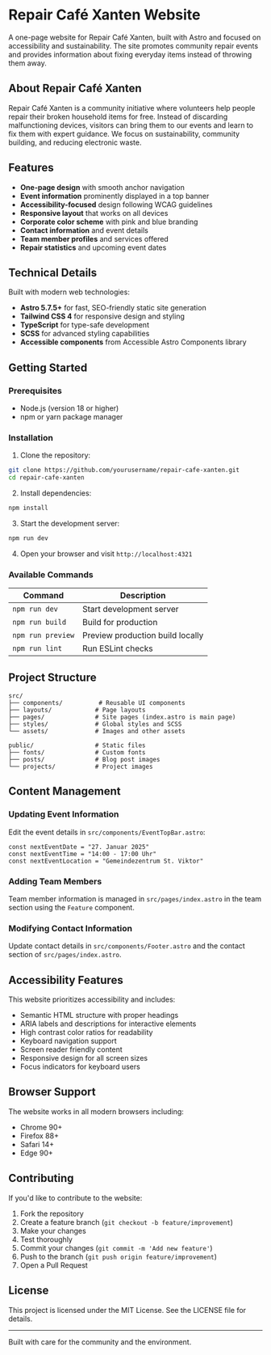 # Repair Café Xanten Website

A one-page website for Repair Café Xanten, built with Astro and focused on accessibility and sustainability. The site promotes community repair events and provides information about fixing everyday items instead of throwing them away.

## About Repair Café Xanten

Repair Café Xanten is a community initiative where volunteers help people repair their broken household items for free. Instead of discarding malfunctioning devices, visitors can bring them to our events and learn to fix them with expert guidance. We focus on sustainability, community building, and reducing electronic waste.

## Features

- **One-page design** with smooth anchor navigation
- **Event information** prominently displayed in a top banner
- **Accessibility-focused** design following WCAG guidelines
- **Responsive layout** that works on all devices
- **Corporate color scheme** with pink and blue branding
- **Contact information** and event details
- **Team member profiles** and services offered
- **Repair statistics** and upcoming event dates

## Technical Details

Built with modern web technologies:

- **Astro 5.7.5+** for fast, SEO-friendly static site generation
- **Tailwind CSS 4** for responsive design and styling
- **TypeScript** for type-safe development
- **SCSS** for advanced styling capabilities
- **Accessible components** from Accessible Astro Components library


## Getting Started

### Prerequisites

- Node.js (version 18 or higher)
- npm or yarn package manager

### Installation

1. Clone the repository:
```bash
git clone https://github.com/yourusername/repair-cafe-xanten.git
cd repair-cafe-xanten
```

2. Install dependencies:
```bash
npm install
```

3. Start the development server:
```bash
npm run dev
```

4. Open your browser and visit `http://localhost:4321`

### Available Commands

| Command | Description |
|---------|-------------|
| `npm run dev` | Start development server |
| `npm run build` | Build for production |
| `npm run preview` | Preview production build locally |
| `npm run lint` | Run ESLint checks |

## Project Structure

```
src/
├── components/          # Reusable UI components
├── layouts/            # Page layouts
├── pages/              # Site pages (index.astro is main page)
├── styles/             # Global styles and SCSS
└── assets/             # Images and other assets

public/                 # Static files
├── fonts/              # Custom fonts
├── posts/              # Blog post images
└── projects/           # Project images
```

## Content Management

### Updating Event Information

Edit the event details in `src/components/EventTopBar.astro`:
```astro
const nextEventDate = "27. Januar 2025"
const nextEventTime = "14:00 - 17:00 Uhr"
const nextEventLocation = "Gemeindezentrum St. Viktor"
```

### Adding Team Members

Team member information is managed in `src/pages/index.astro` in the team section using the `Feature` component.

### Modifying Contact Information

Update contact details in `src/components/Footer.astro` and the contact section of `src/pages/index.astro`.

## Accessibility Features

This website prioritizes accessibility and includes:

- Semantic HTML structure with proper headings
- ARIA labels and descriptions for interactive elements
- High contrast color ratios for readability
- Keyboard navigation support
- Screen reader friendly content
- Responsive design for all screen sizes
- Focus indicators for keyboard users

## Browser Support

The website works in all modern browsers including:
- Chrome 90+
- Firefox 88+
- Safari 14+
- Edge 90+

## Contributing

If you'd like to contribute to the website:

1. Fork the repository
2. Create a feature branch (`git checkout -b feature/improvement`)
3. Make your changes
4. Test thoroughly
5. Commit your changes (`git commit -m 'Add new feature'`)
6. Push to the branch (`git push origin feature/improvement`)
7. Open a Pull Request

## License

This project is licensed under the MIT License. See the LICENSE file for details.

---

Built with care for the community and the environment.

